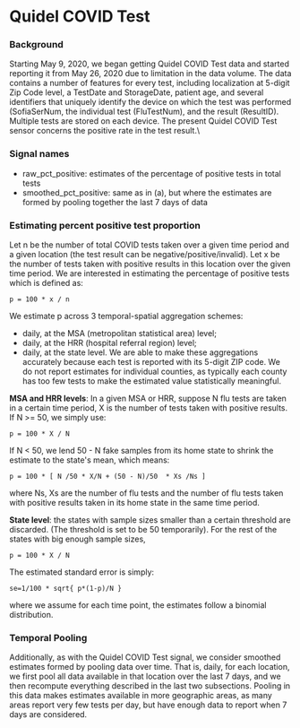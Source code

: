 # Quidel COVID Test

### Background
Starting May 9, 2020, we began getting Quidel COVID Test data and started reporting it from May 26, 2020 due to limitation in the data volume. The data contains a number of features for every test, including localization at 5-digit Zip Code level, a TestDate and StorageDate, patient age, and several identifiers that uniquely identify the device on which the test was performed (SofiaSerNum, the individual test (FluTestNum), and the result (ResultID). Multiple tests are stored on each device. The present Quidel COVID Test sensor concerns the positive rate in the test result.\\

### Signal names
- raw_pct_positive: estimates of the percentage of positive tests in total tests 
- smoothed_pct_positive: same as in (a), but where the estimates are formed by pooling together the last 7 days of data

### Estimating percent positive test proportion
Let n be the number of total COVID tests taken over a given time period and a given location (the test result can be negative/positive/invalid). Let x be the number of tests taken with positive results in this location over the given time period. We are interested in estimating the percentage of positive tests which is defined as:
```
p = 100 * x / n 
```
We estimate p across 3 temporal-spatial aggregation schemes:
- daily, at the MSA (metropolitan statistical area) level;
- daily, at the HRR (hospital referral region) level;
- daily, at the state level.
We are able to make these aggregations accurately because each test is reported with its 5-digit ZIP code. We do not report estimates for individual counties, as typically each county has too few tests to make the estimated value statistically meaningful.

**MSA and HRR levels**: In a given MSA or HRR, suppose N flu tests are taken in a certain time period, X is the number of tests taken with positive results. If N >= 50, we simply use:
```
p = 100 * X / N 
```
If N < 50, we lend 50 - N  fake samples from its home state to shrink the estimate to the state's mean, which means:
```
p = 100 * [ N /50 * X/N + (50 - N)/50  * Xs /Ns ] 
```
where Ns, Xs are the number of flu tests and the number of flu tests taken with positive results taken in its home state in the same time period.

**State level**:  the states with sample sizes smaller than a certain threshold are discarded. (The threshold is set to be 50 temporarily). For the rest of the states with big enough sample sizes,
```
p = 100 * X / N
```

The estimated standard error is simply:
```
se=1/100 * sqrt{ p*(1-p)/N } 
```
where we assume for each time point, the estimates follow a binomial distribution.


### Temporal Pooling
Additionally, as with the Quidel COVID Test signal, we consider smoothed estimates formed by pooling data over time. That is, daily, for each location, we first pool all data available in that location over the last 7 days, and we then recompute everything described in the last two subsections. Pooling in this data makes estimates available in more geographic areas, as many areas report very few tests per day, but have enough data to report when 7 days are considered. 